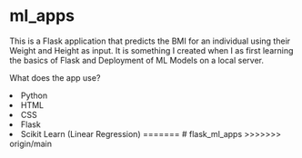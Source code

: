 
# ml_apps
This is a Flask application that predicts the BMI for an individual using their Weight and Height as input. 
It is something I created when I as first learning the basics of Flask and Deployment of ML Models on a local server.

What does the app use?
<li>Python
<li>HTML
<li>CSS
<li>Flask
<li>Scikit Learn (Linear Regression)
=======
# flask_ml_apps
>>>>>>> origin/main
